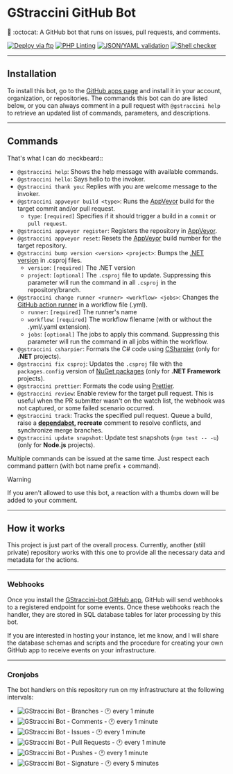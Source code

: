 # GStraccini GitHub Bot

🤖 :octocat: A GitHub bot that runs on issues, pull requests, and comments.

[![Deploy via ftp](https://github.com/guibranco/gstraccini-bot/actions/workflows/deploy.yml/badge.svg)](https://github.com/guibranco/gstraccini-bot/actions/workflows/deploy.yml)
[![PHP Linting](https://github.com/guibranco/gstraccini-bot/actions/workflows/php-lint.yml/badge.svg)](https://github.com/guibranco/gstraccini-bot/actions/workflows/php-lint.yml)
[![JSON/YAML validation](https://github.com/guibranco/gstraccini-bot/actions/workflows/json-yaml-lint.yml/badge.svg)](https://github.com/guibranco/gstraccini-bot/actions/workflows/json-yaml-lint.yml)
[![Shell checker](https://github.com/guibranco/gstraccini-bot/actions/workflows/shell-cheker.yml/badge.svg)](https://github.com/guibranco/gstraccini-bot/actions/workflows/shell-cheker.yml)

---

## Installation

To install this bot, go to the [GitHub apps page](https://github.com/apps/gstraccini) and install it in your account, organization, or repositories.
The commands this bot can do are listed below, or you can always comment in a pull request with `@gstraccini help` to retrieve an updated list of commands, parameters, and descriptions.

---

## Commands

That's what I can do :neckbeard::

- `@gstraccini help`: Shows the help message with available commands.
- `@gstraccini hello`: Says hello to the invoker.
- `@gstraccini thank you`: Replies with you are welcome message to the invoker.
- `@gstraccini appveyor build <type>`: Runs the [AppVeyor](https://ci.appveyor.com) build for the target commit and/or pull request.
  - `type`: `[required]` Specifies if it should trigger a build in a `commit` or `pull request`.
- `@gstraccini appveyor register`: Registers the repository in [AppVeyor](https://ci.appveyor.com).
- `@gstraccini appveyor reset`: Resets the [AppVeyor](https://ci.appveyor.com) build number for the target repository.
- `@gstraccini bump version <version> <project>`: Bumps the [.NET version](https://dotnet.microsoft.com/en-us/platform/support/policy/dotnet-core) in .csproj files.
  - `version`: `[required]` The .NET version
  - `project`: `[optional]` The `.csproj` file to update. Suppressing this parameter will run the command in all `.csproj` in the repository/branch.
- `@gstraccini change runner <runner> <workflow> <jobs>`: Changes the [GitHub action runner](https://docs.github.com/en/actions/using-github-hosted-runners/about-github-hosted-runners/about-github-hosted-runners#supported-runners-and-hardware-resources) in a workflow file (.yml).
  - `runner`: `[required]` The runner's name
  - `workflow`: `[required]` The workflow filename (with or without the .yml/.yaml extension).
  - `jobs`: `[optional]` The jobs to apply this command. Suppressing this parameter will run the command in all jobs within the workflow.
- `@gstraccini csharpier`: Formats the C# code using [CSharpier](https://csharpier.com) (only for **.NET** projects).
- `@gstraccini fix csproj`: Updates the `.csproj` file with the `packages.config` version of [NuGet packages](https://nuget.org) (only for **.NET Framework** projects).
- `@gstraccini prettier`: Formats the code using [Prettier](https://prettier.io).
- `@gstraccini review`: Enable review for the target pull request. This is useful when the PR submitter wasn't on the watch list, the webhook was not captured, or some failed scenario occurred.
- `@gstraccini track`: Tracks the specified pull request. Queue a build, raise a **[dependabot](https://github.com/dependabot), recreate** comment to resolve conflicts, and synchronize merge branches.
- `@gstraccini update snapshot`: Update test snapshots (`npm test -- -u`) (only for **Node.js** projects).

Multiple commands can be issued at the same time. Just respect each command pattern (with bot name prefix + command).

> [!Warning]
>
> If you aren't allowed to use this bot, a reaction with a thumbs down will be added to your comment.

---

## How it works

This project is just part of the overall process.
Currently, another (still private) repository works with this one to provide all the necessary data and metadata for the actions.

---

### Webhooks

Once you install the [GStraccini-bot GitHub app](https://github.com/apps/gstraccini), GitHub will send webhooks to a registered endpoint for some events. Once these webhooks reach the handler, they are stored in SQL database tables for later processing by this bot.

If you are interested in hosting your instance, let me know, and I will share the database schemas and scripts and the procedure for creating your own GitHub app to receive events on your infrastructure.

---

### Cronjobs

The bot handlers on this repository run on my infrastructure at the following intervals:

- ![GStraccini Bot - Branches](https://healthchecks.io/b/2/82d0dec5-3ec1-41cc-8a35-ef1da42899e5.svg) - 🕐 every 1 minute
- ![GStraccini Bot - Comments](https://healthchecks.io/b/2/31b38cb0-f8bd-42b1-b662-d5905b22cd94.svg) - 🕐 every 1 minute
- ![GStraccini Bot - Issues](https://healthchecks.io/b/2/05666a6b-d35f-4cb8-abc8-25584cc9029b.svg) - 🕐 every 1 minute
- ![GStraccini Bot - Pull Requests](https://healthchecks.io/b/2/05c48393-c700-45b4-880f-59cb7b9b9f25.svg) - 🕐 every 1 minute
- ![GStraccini Bot - Pushes](https://healthchecks.io/b/2/1e8724fa-8361-47d7-a4f6-901e8d4ff265.svg) - 🕐 every 1 minute
- ![GStraccini Bot - Signature](https://healthchecks.io/b/2/8303206b-2f4c-4300-ac64-5e9cd342c164.svg) - 🕐 every 5 minutes
